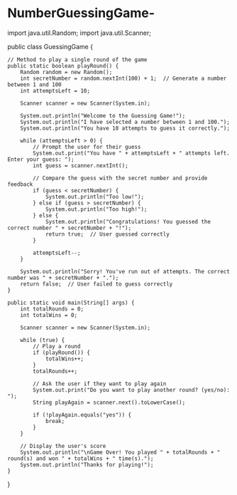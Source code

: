 # NumberGuessingGame-
import java.util.Random;
import java.util.Scanner;

public class GuessingGame {

    // Method to play a single round of the game
    public static boolean playRound() {
        Random random = new Random();
        int secretNumber = random.nextInt(100) + 1;  // Generate a number between 1 and 100
        int attemptsLeft = 10;

        Scanner scanner = new Scanner(System.in);

        System.out.println("Welcome to the Guessing Game!");
        System.out.println("I have selected a number between 1 and 100.");
        System.out.println("You have 10 attempts to guess it correctly.");

        while (attemptsLeft > 0) {
            // Prompt the user for their guess
            System.out.print("You have " + attemptsLeft + " attempts left. Enter your guess: ");
            int guess = scanner.nextInt();

            // Compare the guess with the secret number and provide feedback
            if (guess < secretNumber) {
                System.out.println("Too low!");
            } else if (guess > secretNumber) {
                System.out.println("Too high!");
            } else {
                System.out.println("Congratulations! You guessed the correct number " + secretNumber + "!");
                return true;  // User guessed correctly
            }

            attemptsLeft--;
        }

        System.out.println("Sorry! You've run out of attempts. The correct number was " + secretNumber + ".");
        return false;  // User failed to guess correctly
    }

    public static void main(String[] args) {
        int totalRounds = 0;
        int totalWins = 0;

        Scanner scanner = new Scanner(System.in);

        while (true) {
            // Play a round
            if (playRound()) {
                totalWins++;
            }
            totalRounds++;

            // Ask the user if they want to play again
            System.out.print("Do you want to play another round? (yes/no): ");
            String playAgain = scanner.next().toLowerCase();

            if (!playAgain.equals("yes")) {
                break;
            }
        }

        // Display the user's score
        System.out.println("\nGame Over! You played " + totalRounds + " round(s) and won " + totalWins + " time(s).");
        System.out.println("Thanks for playing!");
    }
}
